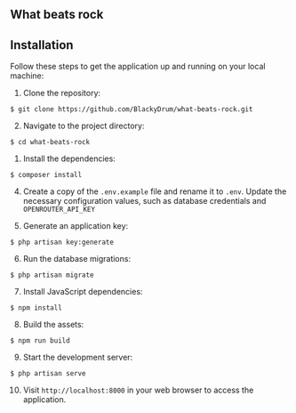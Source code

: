 ## What beats rock

## Installation

Follow these steps to get the application up and running on your local machine:

1. Clone the repository:

```
$ git clone https://github.com/BlackyDrum/what-beats-rock.git
```

2. Navigate to the project directory:

```
$ cd what-beats-rock
```

1. Install the dependencies:

```
$ composer install
```

4. Create a copy of the `.env.example` file and rename it to `.env`. Update the necessary configuration values, such as database credentials and `OPENROUTER_API_KEY`

5. Generate an application key:

```
$ php artisan key:generate
```

6. Run the database migrations:

```
$ php artisan migrate
```

7. Install JavaScript dependencies:

```
$ npm install
```

8. Build the assets:

```
$ npm run build
```

9.  Start the development server:

```
$ php artisan serve
```

10. Visit `http://localhost:8000` in your web browser to access the application.
